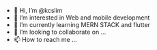 - 👋 Hi, I’m @kcslim
- 👀 I’m interested in Web and mobile development
- 🌱 I’m currently learning MERN STACK and flutter
- 💞️ I’m looking to collaborate on ...
- 📫 How to reach me ...

<!---
kcslim/kcslim is a ✨ special ✨ repository because its `README.md` (this file) appears on your GitHub profile.
You can click the Preview link to take a look at your changes.
--->
